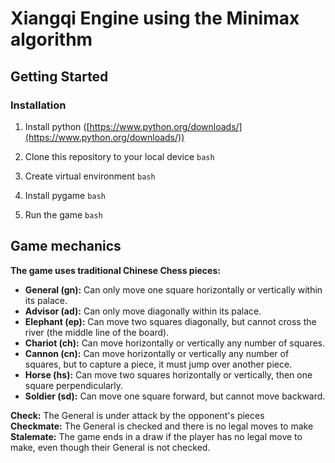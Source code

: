 # Xiangqi Engine using the Minimax algorithm

## Getting Started

### Installation

1. Install python ([https://www.python.org/downloads/](https://www.python.org/downloads/))

2. Clone this repository to your local device
   `bash`
3. Create virtual environment
   `bash`
4. Install pygame
   `bash`
5. Run the game
   `bash`

## Game mechanics

**The game uses traditional Chinese Chess pieces:**

- **General (gn):** Can only move one square horizontally or vertically within its palace.
- **Advisor (ad):** Can only move diagonally within its palace.
- **Elephant (ep):** Can move two squares diagonally, but cannot cross the river (the middle line of the board).
- **Chariot (ch):** Can move horizontally or vertically any number of squares.
- **Cannon (cn):** Can move horizontally or vertically any number of squares, but to capture a piece, it must jump over another piece.
- **Horse (hs):** Can move two squares horizontally or vertically, then one square perpendicularly.
- **Soldier (sd):** Can move one square forward, but cannot move backward.

**Check:** The General is under attack by the opponent's pieces  
**Checkmate:** The General is checked and there is no legal moves to make  
**Stalemate:** The game ends in a draw if the player has no legal move to make, even though their General is not checked.
